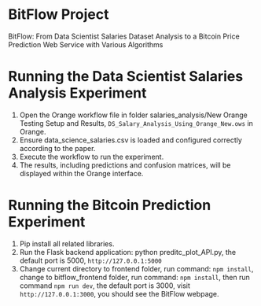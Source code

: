 # BitFlow Project
BitFlow: From Data Scientist Salaries Dataset Analysis to a Bitcoin Price Prediction Web Service with Various Algorithms

# Running the Data Scientist Salaries Analysis Experiment
1. Open the Orange workflow file in folder salaries_analysis/New Orange Testing Setup and Results, `DS_Salary_Analysis_Using_Orange_New.ows` in Orange.
2. Ensure data_science_salaries.csv is loaded and configured correctly according to the paper.
3. Execute the workflow to run the experiment.
4. The results, including predictions and confusion matrices, will be displayed within the Orange interface.


# Running the Bitcoin Prediction Experiment
1. Pip install all related libraries.
2. Run the Flask backend application: python preditc_plot_API.py, the default port is 5000, `http://127.0.0.1:5000`
3. Change current directory to frontend folder, run command: `npm install`, change to bitflow_frontend folder, run command: `npm install`, then run command `npm run dev`, the default port is 3000, visit `http://127.0.0.1:3000`, you should see the BitFlow webpage.



